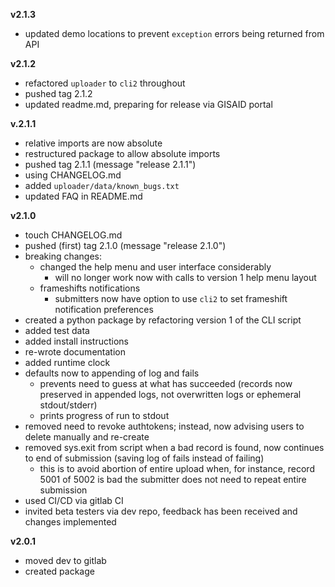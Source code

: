 **v2.1.3**

- updated demo locations to prevent `exception` errors being returned from API

**v2.1.2**

- refactored `uploader` to `cli2` throughout
- pushed tag 2.1.2
- updated readme.md, preparing for release via GISAID portal

**v.2.1.1**

- relative imports are now absolute
- restructured package to allow absolute imports
- pushed tag 2.1.1 (message "release 2.1.1")
- using CHANGELOG.md
- added `uploader/data/known_bugs.txt`
- updated FAQ in README.md

**v2.1.0**

- touch CHANGELOG.md
- pushed (first) tag 2.1.0 (message "release 2.1.0")
- breaking changes:
    - changed the help menu and user interface considerably
        - will no longer work now with calls to version 1 help menu layout
    - frameshifts notifications
        - submitters now have option to use `cli2` to set frameshift notification preferences
- created a python package by refactoring version 1 of the CLI script
- added test data
- added install instructions
- re-wrote documentation
- added runtime clock
- defaults now to appending of log and fails
    - prevents need to guess at what has succeeded (records now preserved in appended logs, not overwritten logs or ephemeral stdout/stderr)
    - prints progress of run to stdout
- removed need to revoke authtokens; instead, now advising users to delete manually and re-create
- removed sys.exit from script when a bad record is found, now continues to end of submission (saving log of fails instead of failing)
    - this is to avoid abortion of entire upload when, for instance, record 5001 of 5002 is bad the submitter does not need to repeat entire submission
- used CI/CD via gitlab CI
- invited beta testers via dev repo, feedback has been received and changes implemented

**v2.0.1**

- moved dev to gitlab
- created package



